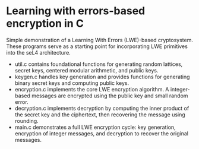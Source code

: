 # Learning with errors-based encryption in C
Simple demonstration of a Learning With Errors (LWE)-based cryptosystem. These programs serve as a starting point for incorporating LWE primitives into the seL4 architecture.
- util.c contains foundational functions for generating random lattices, secret keys, centered modular arithmetic, and public keys.
- keygen.c handles key generation and provides functions for generating binary secret keys and computing public keys.
- encryption.c implements the core LWE encryption algorithm. A integer-based messages are encrypted using the public key and small random error.
- decryption.c implements decryption by computing the inner product of the secret key and the ciphertext, then recovering the message using rounding.
- main.c demonstrates a full LWE encryption cycle: key generation, encryption of integer messages, and decryption to recover the original messages.